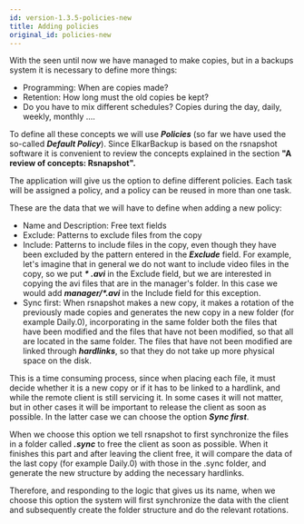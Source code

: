 ```yaml
---
id: version-1.3.5-policies-new
title: Adding policies
original_id: policies-new
---
```


With the seen until now we have managed to make copies, but in a backups system it is necessary to define more things:

* Programming: When are copies made?
* Retention: How long must the old copies be kept?
* Do you have to mix different schedules? Copies during the day, daily, weekly, monthly ....

To define all these concepts we will use _**Policies**_ \(so far we have used the so-called _**Default Policy**_\). Since ElkarBackup is based on the rsnapshot software it is convenient to review the concepts explained in the section **"A review of concepts: Rsnapshot".**

The application will give us the option to define different policies. Each task will be assigned a policy, and a policy can be reused in more than one task.

These are the data that we will have to define when adding a new policy:

* Name and Description: Free text fields
* Exclude: Patterns to exclude files from the copy
* Include: Patterns to include files in the copy, even though they have been excluded by the pattern entered in the _**Exclude**_ field. For example, let's imagine that in general we do not want to include video files in the copy, so we put _**\* .avi**_ in the Exclude field, but we are interested in copying the avi files that are in the manager's folder. In this case we would add _**manager/\*.avi**_ in the Include field for this exception.
* Sync first: When rsnapshot makes a new copy, it makes a rotation of the previously made copies and generates the new copy in a new folder \(for example Daily.0\), incorporating in the same folder both the files that have been modified and the files that have not been modified, so that all are located in the same folder. The files that have not been modified are linked through _**hardlinks**_, so that they do not take up more physical space on the disk.

This is a time consuming process, since when placing each file, it must decide whether it is a new copy or if it has to be linked to a hardlink, and while the remote client is still servicing it. In some cases it will not matter, but in other cases it will be important to release the client as soon as possible. In the latter case we can choose the option _**Sync first**_.


When we choose this option we tell rsnapshot to first synchronize the files in a folder called _**.sync**_ to free the client as soon as possible. When it finishes this part and after leaving the client free, it will compare the data of the last copy \(for example Daily.0\) with those in the .sync folder, and generate the new structure by adding the necessary hardlinks.

Therefore, and responding to the logic that gives us its name, when we choose this option the system will first synchronize the data with the client and subsequently create the folder structure and do the relevant rotations.

